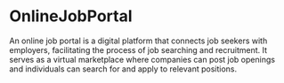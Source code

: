 # OnlineJobPortal
An online job portal is a digital platform that connects job seekers with employers, facilitating the process of job searching and recruitment. It serves as a virtual marketplace where companies can post job openings and individuals can search for and apply to relevant positions.
